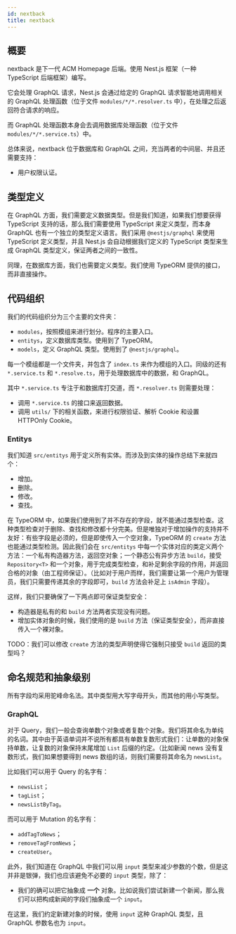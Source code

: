 ```yaml
---
id: nextback
title: nextback
---
```


## 概要

nextback 是下一代 ACM Homepage 后端。使用 Nest.js 框架（一种 TypeScript 后端框架）编写。

它会处理 GraphQL 请求，Nest.js 会通过给定的 GraphQL 请求智能地调用相关的 GraphQL 处理函数（位于文件 `modules/*/*.resolver.ts` 中），在处理之后返回符合请求的响应。

而 GraphQL 处理函数本身会去调用数据库处理函数（位于文件 `modules/*/*.service.ts`）中。

总体来说，nextback 位于数据库和 GraphQL 之间，充当两者的中间层、并且还需要支持：

- 用户权限认证。

## 类型定义

在 GraphQL 方面，我们需要定义数据类型。但是我们知道，如果我们想要获得 TypeScript 支持的话，那么我们需要使用 TypeScript 来定义类型，而本身 GraphQL 也有一个独立的类型定义语言。我们采用 `@nestjs/graphql` 来使用 TypeScript 定义类型，并且 Nest.js 会自动根据我们定义的 TypeScript 类型来生成 GraphQL 类型定义，保证两者之间的一致性。

同理，在数据库方面，我们也需要定义类型。我们使用 TypeORM 提供的接口，而非直接操作。

## 代码组织

我们的代码组织分为三个主要的文件夹：

- `modules`，按照模组来进行划分。程序的主要入口。
- `entitys`，定义数据库类型。使用到了 TypeORM。
- `models`，定义 GraphQL 类型。使用到了 `@nestjs/graphql`。

每一个模组都是一个文件夹，并包含了 `index.ts` 来作为模组的入口。同级的还有 `*.service.ts` 和 `*.resolve.ts`，用于处理数据库中的数据，和 GraphQL。

其中 `*.service.ts` 专注于和数据库打交道，而 `*.resolver.ts` 则需要处理：

- 调用 `*.service.ts` 的接口来返回数据。
- 调用 `utils/` 下的相关函数，来进行权限验证、解析 Cookie 和设置 HTTPOnly Cookie。

### Entitys

我们知道 `src/entitys` 用于定义所有实体。而涉及到实体的操作总结下来就四个：

- 增加。
- 删除。
- 修改。
- 查找。

在 TypeORM 中，如果我们使用到了并不存在的字段，就不能通过类型检查。这种类型检查对于删除、查找和修改都十分完美。但是唯独对于增加操作的支持并不友好：有些字段是必须的，但是即使传入一个空对象，TypeORM 的 `create` 方法也能通过类型检测。因此我们会在 `src/entitys` 中每一个实体对应的类定义两个方法：一个私有构造器方法，返回空对象；一个静态公有异步方法 `build`，接受 `Repository<T>` 和一个对象，用于完成类型检查，和补足剩余字段的作用，并返回合格的对象（由工程师保证）。（比如对于用户而样，我们需要让第一个用户为管理员，我们只需要传递其余的字段即可，`build` 方法会补足上 `isAdmin` 字段）。

这样，我们只要确保了一下两点即可保证类型安全：

- 构造器是私有的和 `build` 方法两者实现没有问题。
- 增加实体对象的时候，我们使用的是 `build` 方法（保证类型安全），而非直接传入一个裸对象。

TODO：我们可以修改 `create` 方法的类型声明使得它强制只接受 `build` 返回的类型吗？

## 命名规范和抽象级别

所有字段均采用驼峰命名法。其中类型用大写字母开头，而其他的用小写类型。

### GraphQL

对于 Query，我们一般会查询单数个对象或者复数个对象。我们将其命名为单纯的名词。其中由于英语单词并不说所有都具有单数复数形式我们：让单数的对象保持单数，让复数的对象保持末尾增加 `List` 后缀的约定。（比如新闻 news 没有复数形式，我们如果想要得到 news 数组的话，则我们需要将其命名为 `newsList`。

比如我们可以用于 Query 的名字有：

- `newsList`；
- `tagList`；
- `newsListByTag`。

而可以用于 Mutation 的名字有：

- `addTagToNews`；
- `removeTagFromNews`；
- `createUser`。

此外，我们知道在 GraphQL 中我们可以用 `input` 类型来减少参数的个数，但是这并非是银弹，我们也应该避免不必要的 `input` 类型，除了：

- 我们的确可以把它抽象成 **一个** 对象。比如说我们尝试新建一个新闻，那么我们可以把构成新闻的字段们抽象成一个 `input`。

在这里，我们约定新建对象的时候，使用 `input` 这种 GraphQL 类型，且 GraphQL 参数名也为 `input`。